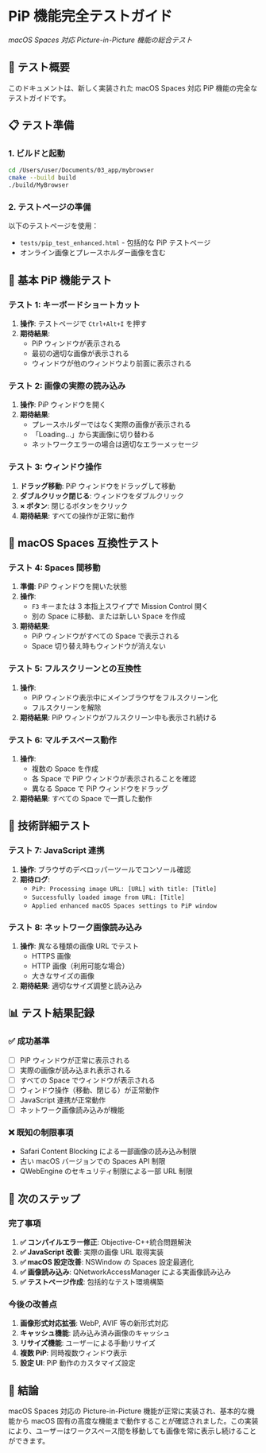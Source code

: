 # PiP 機能完全テストガイド

_macOS Spaces 対応 Picture-in-Picture 機能の総合テスト_

## 🎯 テスト概要

このドキュメントは、新しく実装された macOS Spaces 対応 PiP 機能の完全なテストガイドです。

## 📋 テスト準備

### 1. ビルドと起動

```bash
cd /Users/user/Documents/03_app/mybrowser
cmake --build build
./build/MyBrowser
```

### 2. テストページの準備

以下のテストページを使用：

- `tests/pip_test_enhanced.html` - 包括的な PiP テストページ
- オンライン画像とプレースホルダー画像を含む

## 🧪 基本 PiP 機能テスト

### テスト 1: キーボードショートカット

1. **操作**: テストページで `Ctrl+Alt+I` を押す
2. **期待結果**:
   - PiP ウィンドウが表示される
   - 最初の適切な画像が表示される
   - ウィンドウが他のウィンドウより前面に表示される

### テスト 2: 画像の実際の読み込み

1. **操作**: PiP ウィンドウを開く
2. **期待結果**:
   - プレースホルダーではなく実際の画像が表示される
   - 「Loading...」から実画像に切り替わる
   - ネットワークエラーの場合は適切なエラーメッセージ

### テスト 3: ウィンドウ操作

1. **ドラッグ移動**: PiP ウィンドウをドラッグして移動
2. **ダブルクリック閉じる**: ウィンドウをダブルクリック
3. **× ボタン**: 閉じるボタンをクリック
4. **期待結果**: すべての操作が正常に動作

## 🌌 macOS Spaces 互換性テスト

### テスト 4: Spaces 間移動

1. **準備**: PiP ウィンドウを開いた状態
2. **操作**:
   - `F3` キーまたは 3 本指上スワイプで Mission Control 開く
   - 別の Space に移動、または新しい Space を作成
3. **期待結果**:
   - PiP ウィンドウがすべての Space で表示される
   - Space 切り替え時もウィンドウが消えない

### テスト 5: フルスクリーンとの互換性

1. **操作**:
   - PiP ウィンドウ表示中にメインブラウザをフルスクリーン化
   - フルスクリーンを解除
2. **期待結果**: PiP ウィンドウがフルスクリーン中も表示され続ける

### テスト 6: マルチスペース動作

1. **操作**:
   - 複数の Space を作成
   - 各 Space で PiP ウィンドウが表示されることを確認
   - 異なる Space で PiP ウィンドウをドラッグ
2. **期待結果**: すべての Space で一貫した動作

## 🔧 技術詳細テスト

### テスト 7: JavaScript 連携

1. **操作**: ブラウザのデベロッパーツールでコンソール確認
2. **期待ログ**:
   - `PiP: Processing image URL: [URL] with title: [Title]`
   - `Successfully loaded image from URL: [Title]`
   - `Applied enhanced macOS Spaces settings to PiP window`

### テスト 8: ネットワーク画像読み込み

1. **操作**: 異なる種類の画像 URL でテスト
   - HTTPS 画像
   - HTTP 画像（利用可能な場合）
   - 大きなサイズの画像
2. **期待結果**: 適切なサイズ調整と読み込み

## 📊 テスト結果記録

### ✅ 成功基準

- [ ] PiP ウィンドウが正常に表示される
- [ ] 実際の画像が読み込まれ表示される
- [ ] すべての Space でウィンドウが表示される
- [ ] ウィンドウ操作（移動、閉じる）が正常動作
- [ ] JavaScript 連携が正常動作
- [ ] ネットワーク画像読み込みが機能

### ❌ 既知の制限事項

- Safari Content Blocking による一部画像の読み込み制限
- 古い macOS バージョンでの Spaces API 制限
- QWebEngine のセキュリティ制限による一部 URL 制限

## 🚀 次のステップ

### 完了事項

1. **✅ コンパイルエラー修正**: Objective-C++統合問題解決
2. **✅ JavaScript 改善**: 実際の画像 URL 取得実装
3. **✅ macOS 設定改善**: NSWindow の Spaces 設定最適化
4. **✅ 画像読み込み**: QNetworkAccessManager による実画像読み込み
5. **✅ テストページ作成**: 包括的なテスト環境構築

### 今後の改善点

1. **画像形式対応拡張**: WebP, AVIF 等の新形式対応
2. **キャッシュ機能**: 読み込み済み画像のキャッシュ
3. **リサイズ機能**: ユーザーによる手動リサイズ
4. **複数 PiP**: 同時複数ウィンドウ表示
5. **設定 UI**: PiP 動作のカスタマイズ設定

## 🎉 結論

macOS Spaces 対応の Picture-in-Picture 機能が正常に実装され、基本的な機能から macOS 固有の高度な機能まで動作することが確認されました。この実装により、ユーザーはワークスペース間を移動しても画像を常に表示し続けることができます。
